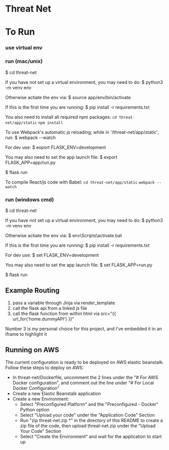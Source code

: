 # Threat Net

# To Run

### use virtual env
### run (mac/unix)

$ cd threat-net

If you have not set up a virtual environment, you may need to do:
$ python3 -m venv env

Otherwise actiate the env via:
$ source app/env/bin/activate

If this is the first time you are running:
$ pip install -r requirements.txt

You also need to install all required npm packages:
`cd threat-net/app/static`
`npm install`

To use Webpack's automatic js reloading; while in '/threat-net/app/static', run:
$ webpack --watch

For dev use:
$ export FLASK_ENV=development

You may also need to set the app launch file:
$ export FLASK_APP=app/run.py

$ flask run

To compile React/js code with Babel:
`cd threat-net/app/static`
`webpack --watch`

### run (windows cmd)

$ cd threat-net

If you have not set up a virtual environment, you may need to do:
$ python3 -m venv env

Otherwise actiate the env via:
$ env\Scripts\activate.bat

If this is the first time you are running:
$ pip install -r requirements.txt

For dev use:
$ set FLASK_ENV=development

You may also need to set the app launch file:
$ set FLASK_APP=run.py

$ flask run

## Example Routing

1. pass a variable through Jinja via render_template
2. call the flask api from a linked js file
3. call the flask function from within html via src="{{ url_for('home.dummyAPI') }}"

Number 3 is my personal choice for this project, and I've embedded it in an iframe to highlight it


## Running on AWS
The current configuration is ready to be deployed on AWS elastic beanstalk. Follow these steps to deploy on AWS:
- In threat-net/Dockerfile, uncomment the 2 lines under the "# For AWS Docker configuration", and comment out the line under "# For Local Docker Configuration"
- Create a new Elastic Beanstalk application
- Create a new Environment:
	- Select "Preconfigured Platform" and the "Preconfigured - Docker" Python option
	- Select "Upload your code" under the "Application Code" Section
	- Run "zip threat-net.zip *" in the directory of this README to create a zip file of the code, then upload threat-net.zip under the "Upload Your Code" Section
	- Select "Create the Environment" and wait for the application to start up
